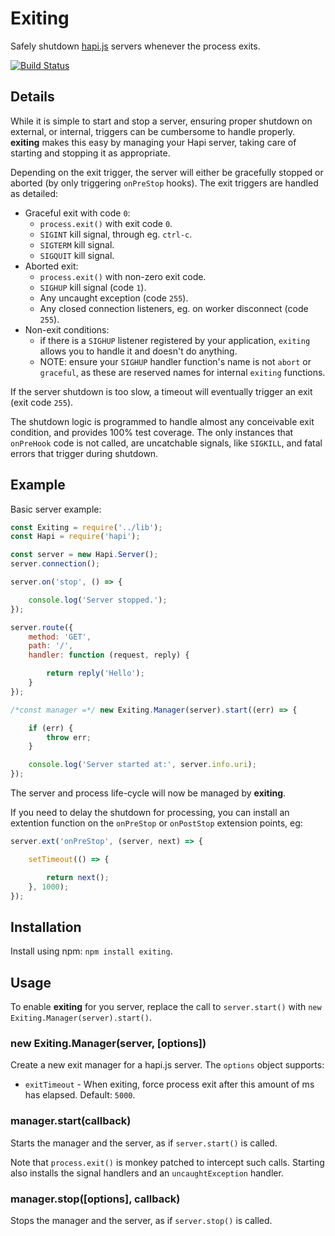 # Exiting

Safely shutdown [hapi.js](http://hapijs.com/) servers whenever the process exits.

[![Build Status](https://travis-ci.org/kanongil/exiting.svg?branch=master)](https://travis-ci.org/kanongil/exiting)

## Details

While it is simple to start and stop a server, ensuring proper shutdown on external, or internal,
triggers can be cumbersome to handle properly.
**exiting** makes this easy by managing your Hapi server, taking care of starting and stopping it
as appropriate.

Depending on the exit trigger, the server will either be gracefully stopped or aborted (by only
triggering `onPreStop` hooks).
The exit triggers are handled as detailed:

 * Graceful exit with code `0`:
   * `process.exit()` with exit code `0`.
   * `SIGINT` kill signal, through eg. `ctrl-c`.
   * `SIGTERM` kill signal.
   * `SIGQUIT` kill signal.
 * Aborted exit:
   * `process.exit()` with non-zero exit code.
   * `SIGHUP` kill signal (code `1`).
   * Any uncaught exception (code `255`).
   * Any closed connection listeners, eg. on worker disconnect (code `255`).
* Non-exit conditions:
  * if there is a `SIGHUP` listener registered by your application, `exiting` allows you to handle it and doesn't do anything.
  * NOTE: ensure your `SIGHUP` handler function's name is not `abort` or `graceful`, as these are reserved names for internal `exiting` functions.

If the server shutdown is too slow, a timeout will eventually trigger an exit (exit code `255`).

The shutdown logic is programmed to handle almost any conceivable exit condition, and provides
100% test coverage.
The only instances that `onPreHook` code is not called, are uncatchable signals, like `SIGKILL`,
and fatal errors that trigger during shutdown.

## Example

Basic server example:

```js
const Exiting = require('../lib');
const Hapi = require('hapi');

const server = new Hapi.Server();
server.connection();

server.on('stop', () => {

    console.log('Server stopped.');
});

server.route({
    method: 'GET',
    path: '/',
    handler: function (request, reply) {

        return reply('Hello');
    }
});

/*const manager =*/ new Exiting.Manager(server).start((err) => {

    if (err) {
        throw err;
    }

    console.log('Server started at:', server.info.uri);
});
```

The server and process life-cycle will now be managed by **exiting**.

If you need to delay the shutdown for processing, you can install an extention function on the
`onPreStop` or `onPostStop` extension points, eg:

```js
server.ext('onPreStop', (server, next) => {

    setTimeout(() => {

        return next();
    }, 1000);
});
```

## Installation

Install using npm: `npm install exiting`.

## Usage

To enable **exiting** for you server, replace the call to `server.start()` with `new Exiting.Manager(server).start()`.

### new Exiting.Manager(server, [options])

Create a new exit manager for a hapi.js server. The `options` object supports:

 * `exitTimeout` - When exiting, force process exit after this amount of ms has elapsed. Default: `5000`.

### manager.start(callback)

Starts the manager and the server, as if `server.start()` is called.

Note that `process.exit()` is monkey patched to intercept such calls.
Starting also installs the signal handlers and an `uncaughtException` handler.

### manager.stop([options], callback)

Stops the manager and the server, as if `server.stop()` is called.
